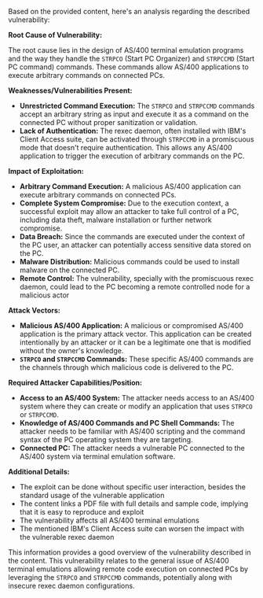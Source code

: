 Based on the provided content, here's an analysis regarding the described vulnerability:

**Root Cause of Vulnerability:**

The root cause lies in the design of AS/400 terminal emulation programs and the way they handle the `STRPCO` (Start PC Organizer) and `STRPCCMD` (Start PC command) commands. These commands allow AS/400 applications to execute arbitrary commands on connected PCs.

**Weaknesses/Vulnerabilities Present:**

*   **Unrestricted Command Execution:** The `STRPCO` and `STRPCCMD` commands accept an arbitrary string as input and execute it as a command on the connected PC without proper sanitization or validation.
*   **Lack of Authentication:** The rexec daemon, often installed with IBM's Client Access suite, can be activated through `STRPCCMD` in a promiscuous mode that doesn't require authentication. This allows any AS/400 application to trigger the execution of arbitrary commands on the PC.

**Impact of Exploitation:**

*   **Arbitrary Command Execution:** A malicious AS/400 application can execute arbitrary commands on connected PCs.
*   **Complete System Compromise:**  Due to the execution context, a successful exploit may allow an attacker to take full control of a PC, including data theft, malware installation or further network compromise.
*   **Data Breach:** Since the commands are executed under the context of the PC user, an attacker can potentially access sensitive data stored on the PC.
*   **Malware Distribution:** Malicious commands could be used to install malware on the connected PC.
*   **Remote Control:**  The vulnerability, specially with the promiscuous rexec daemon, could lead to the PC becoming a remote controlled node for a malicious actor

**Attack Vectors:**

*   **Malicious AS/400 Application:** A malicious or compromised AS/400 application is the primary attack vector. This application can be created intentionally by an attacker or it can be a legitimate one that is modified without the owner's knowledge.
*   **`STRPCO` and `STRPCCMD` Commands:** These specific AS/400 commands are the channels through which malicious code is delivered to the PC.

**Required Attacker Capabilities/Position:**

*   **Access to an AS/400 System:** The attacker needs access to an AS/400 system where they can create or modify an application that uses `STRPCO` or `STRPCCMD`.
*   **Knowledge of AS/400 Commands and PC Shell Commands:** The attacker needs to be familiar with AS/400 scripting and the command syntax of the PC operating system they are targeting.
*   **Connected PC:** The attacker needs a vulnerable PC connected to the AS/400 system via terminal emulation software.

**Additional Details:**

* The exploit can be done without specific user interaction, besides the standard usage of the vulnerable application
* The content links a PDF file with full details and sample code, implying that it is easy to reproduce and exploit
* The vulnerability affects all AS/400 terminal emulations
* The mentioned IBM's Client Access suite can worsen the impact with the vulnerable rexec daemon

This information provides a good overview of the vulnerability described in the content. This vulnerability relates to the general issue of AS/400 terminal emulations allowing remote code execution on connected PCs by leveraging the `STRPCO` and `STRPCCMD` commands, potentially along with insecure rexec daemon configurations.